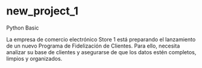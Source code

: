 # new_project_1
Python Basic

La empresa de comercio electrónico Store 1 está preparando el lanzamiento de un nuevo Programa de Fidelización de Clientes. Para ello, necesita analizar su base de clientes y asegurarse de que los datos estén completos, limpios y organizados.
